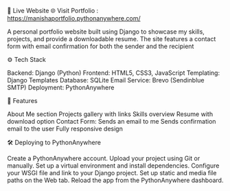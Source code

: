 
🔗 Live Website
🌐 Visit Portfolio  :  https://manishaportfolio.pythonanywhere.com/


A personal portfolio website built using Django to showcase my skills, projects, and provide a downloadable resume. The site features a contact form with email confirmation for both the sender and the recipient


⚙️ Tech Stack

Backend: Django (Python)
Frontend: HTML5, CSS3, JavaScript
Templating: Django Templates
Database: SQLite
Email Service: Brevo (Sendinblue SMTP)
Deployment: PythonAnywhere

📌 Features

About Me section
Projects gallery with links
Skills overview
Resume with download option
Contact Form:
Sends an email to me
Sends confirmation email to the user
Fully responsive design



🛠️ Deploying to PythonAnywhere

Create a PythonAnywhere account.
Upload your project using Git or manually.
Set up a virtual environment and install dependencies.
Configure your WSGI file and link to your Django project.
Set up static and media file paths on the Web tab.
Reload the app from the PythonAnywhere dashboard.

